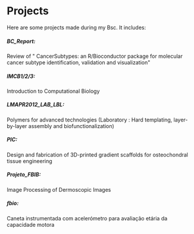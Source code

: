 # Projects

Here are some projects made during my Bsc.
It includes:
##### BC_Report: 
Review of " CancerSubtypes: an R/Bioconductor package for molecular cancer subtype identification, validation and visualization"
##### IMCB1/2/3: 
Introduction to Computational Biology
##### LMAPR2012_LAB_LBL: 
Polymers for advanced technologies (Laboratory : Hard templating, layer-by-layer assembly and biofunctionalization)
##### PIC: 
Design and fabrication of 3D-printed gradient scaffolds for osteochondral tissue engineering
##### Projeto_FBIB: 
Image Processing of Dermoscopic Images
##### fbio: 
Caneta instrumentada com acelerómetro para avaliação etária da capacidade motora

